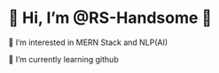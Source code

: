 <h1>👋 Hi, I’m @RS-Handsome 👋</h1>
<p>👀 I’m interested in MERN Stack and NLP(AI)</p>
<p>🌱 I’m currently learning github</p>

<!---
RS-Handsome/RS-Handsome is a ✨ special ✨ repository because its `README.md` (this file) appears on your GitHub profile.
You can click the Preview link to take a look at your changes.
--->
